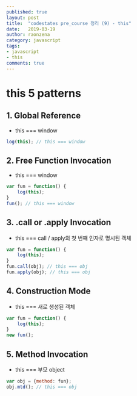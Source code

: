 ```yaml
---
published: true
layout: post
title:  "codestates pre_course 정리 (9) - this"
date:   2019-03-19
author: raonzena 
category: javascript
tags:
- javascript
- this
comments: true
---
```


# this 5 patterns #

## 1. Global Reference ##
- this === window

~~~javascript
log(this); // this === window
~~~

## 2. Free Function Invocation ##
- this === window

~~~javascript
var fun = function() {
    log(this); 
}
fun(); // this === window
~~~

## 3. .call or .apply Invocation ##
- this === call / apply의 첫 번째 인자로 명시된 객체

~~~javascript
var fun = function() {
    log(this);
}
fun.call(obj); // this === obj
fun.apply(obj); // this === obj
~~~

## 4. Construction Mode ##
- this === 새로 생성된 객체

~~~javascript
var fun = function() {
    log(this);
}
new fun();
~~~

## 5. Method Invocation ##
- this === 부모 object

~~~javascript
var obj = {method: fun};
obj.mtd(); // this === obj
~~~
